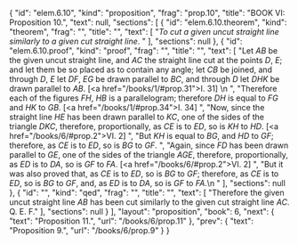 {
  "id": "elem.6.10",
  "kind": "proposition",
  "frag": "prop.10",
  "title": "BOOK VI: Proposition 10.",
  "text": null,
  "sections": [
    {
      "id": "elem.6.10.theorem",
      "kind": "theorem",
      "frag": "",
      "title": "",
      "text": [
        "<var>To cut a given uncut straight line similarly to a given cut straight line</var>. "
      ],
      "sections": null
    },
    {
      "id": "elem.6.10.proof",
      "kind": "proof",
      "frag": "",
      "title": "",
      "text": [
        "Let <var>AB</var> be the given uncut straight line, and <var>AC</var> the straight line cut at the points <var>D</var>, <var>E</var>; and let them be so placed as to contain any angle; let <var>CB</var> be joined, and through <var>D</var>, <var>E</var> let <var>DF</var>, <var>EG</var> be drawn parallel to <var>BC</var>, and through <var>D</var> let <var>DHK</var> be drawn parallel to <var>AB</var>. [<a href=\"/books/1/#prop.31\">I. 31</a>] \n      ",
        "Therefore each of the figures <var>FH</var>, <var>HB</var> is a parallelogram; therefore <var>DH</var> is equal to <var>FG</var> and <var>HK</var> to <var>GB</var>. [<a href=\"/books/1/#prop.34\">I. 34</a>] ",
        "Now, since the straight line <var>HE</var> has been drawn parallel to <var>KC</var>, one of the sides of the triangle <var>DKC</var>, therefore, proportionally, as <var>CE</var> is to <var>ED</var>, so is <var>KH</var> to <var>HD</var>. [<a href=\"/books/6/#prop.2\">VI. 2</a>] ",
        "But <var>KH</var> is equal to <var>BG</var>, and <var>HD</var> to <var>GF</var>; therefore, as <var>CE</var> is to <var>ED</var>, so is <var>BG</var> to <var>GF</var>. ",
        "Again, since <var>FD</var> has been drawn parallel to <var>GE</var>, one of the sides of the triangle <var>AGE</var>, therefore, proportionally, as <var>ED</var> is to <var>DA</var>, so is <var>GF</var> to <var>FA</var>. [<a href=\"/books/6/#prop.2\">VI. 2</a>] ",
        "But it was also proved that, as <var>CE</var> is to <var>ED</var>, so is <var>BG</var> to <var>GF</var>; therefore, as <var>CE</var> is to <var>ED</var>, so is <var>BG</var> to <var>GF</var>, and, as <var>ED</var> is to <var>DA</var>, so is <var>GF</var> to <var>FA</var>.\n      "
      ],
      "sections": null
    },
    {
      "id": "",
      "kind": "qed",
      "frag": "",
      "title": "",
      "text": [
        "Therefore the given uncut straight line <var>AB</var> has been cut similarly to the given cut straight line <var>AC</var>. Q. E. F."
      ],
      "sections": null
    }
  ],
  "layout": "proposition",
  "book": 6,
  "next": {
    "text": "Proposition 11.",
    "url": "/books/6/prop.11"
  },
  "prev": {
    "text": "Proposition 9.",
    "url": "/books/6/prop.9"
  }
}
